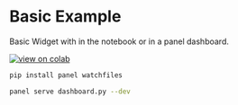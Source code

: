 # Basic Example

Basic Widget with in the notebook or in a panel dashboard.


[![view on colab](https://colab.research.google.com/assets/colab-badge.svg)](https://colab.research.google.com/github/daan/anywidget-p5js/blob/main/basic-widget/basic-widget.ipynb)


```sh
pip install panel watchfiles
```

```sh
panel serve dashboard.py --dev
```




